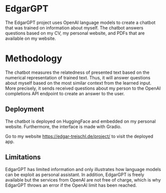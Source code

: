 # EdgarGPT

The EdgarGPT project uses OpenAI language models to create a chatbot that was trained on information about myself. The chatbot answers questions based on my CV, my personal website, and PDFs that are available on my website.


# Methodology

The chatbot measures the relatedness of presented text based on the numerical representation of trained text. Thus, it will answer questions about myself based on the most similar context from the learned input. More precisely, it sends received questions about my person to the OpenAI completions API endpoint to create an answer to the user. 


## Deployment

The chatbot is deployed on HuggingFace and embedded on my personal website. Furthermore, the interface is made with Gradio.

Go to my website <https://edgar-treischl.de/project/> to visit the deployed app.


## Limitations

EdgarGPT has limited information and only illustrates how language models can be exploit as personal assistant. In addition, EdgarGPT is freely available but the services from OpenAI are not free of charge, which is why EdgarGPT throws an error if the OpenAI limit has been reached. 

